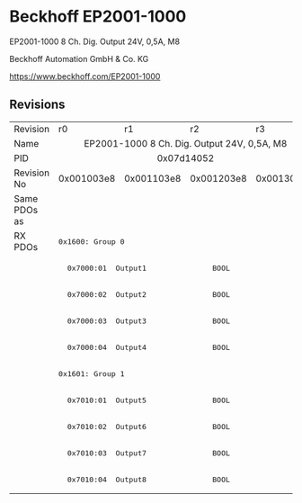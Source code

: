 # Beckhoff EP2001-1000

EP2001-1000 8 Ch. Dig. Output 24V, 0,5A, M8

Beckhoff Automation GmbH & Co. KG

https://www.beckhoff.com/EP2001-1000

## Revisions
<table>
<tr >
<td>Revision</td>
<td><div class="foo">r0</div></td>
<td><div class="foo">r1</div></td>
<td><div class="foo">r2</div></td>
<td><div class="foo">r3</div></td>
</tr>
<tr >
<td>Name</td>
<td colspan=4 align="center"><div class="foo">EP2001-1000 8 Ch. Dig. Output 24V, 0,5A, M8</div></td>
</tr>
<tr >
<td>PID</td>
<td colspan=4 align="center"><div class="foo">0x07d14052</div></td>
</tr>
<tr >
<td>Revision No</td>
<td><div class="foo">0x001003e8</div></td>
<td><div class="foo">0x001103e8</div></td>
<td><div class="foo">0x001203e8</div></td>
<td><div class="foo">0x001303e8</div></td>
</tr>
<tr >
<td>Same PDOs as</td>
<td colspan=4 align="center"><div class="foo"></div></td>
</tr>
<tr class="rxpdo pdosection">
<td rowspan=10 valign=top>RX PDOs</td>
<td colspan=4 align="left"><pre>0x1600: Group 0</pre></td>
<td></td>
</tr>
<tr class="rxpdo">
<td colspan=4 align="left"><pre>  0x7000:01  Output1               BOOL</pre></td>
</tr>
<tr class="rxpdo">
<td colspan=4 align="left"><pre>  0x7000:02  Output2               BOOL</pre></td>
</tr>
<tr class="rxpdo">
<td colspan=4 align="left"><pre>  0x7000:03  Output3               BOOL</pre></td>
</tr>
<tr class="rxpdo">
<td colspan=4 align="left"><pre>  0x7000:04  Output4               BOOL</pre></td>
</tr>
<tr class="rxpdo pdosection">
<td colspan=4 align="left"><pre>0x1601: Group 1</pre></td>
</tr>
<tr class="rxpdo">
<td colspan=4 align="left"><pre>  0x7010:01  Output5               BOOL</pre></td>
</tr>
<tr class="rxpdo">
<td colspan=4 align="left"><pre>  0x7010:02  Output6               BOOL</pre></td>
</tr>
<tr class="rxpdo">
<td colspan=4 align="left"><pre>  0x7010:03  Output7               BOOL</pre></td>
</tr>
<tr class="rxpdo">
<td colspan=4 align="left"><pre>  0x7010:04  Output8               BOOL</pre></td>
</tr>
</table>
